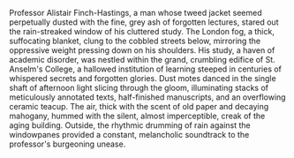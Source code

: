 Professor Alistair Finch-Hastings, a man whose tweed jacket seemed perpetually dusted with the fine, grey ash of forgotten lectures, stared out the rain-streaked window of his cluttered study.  The London fog, a thick, suffocating blanket, clung to the cobbled streets below, mirroring the oppressive weight pressing down on his shoulders.  His study, a haven of academic disorder, was nestled within the grand, crumbling edifice of St. Anselm's College, a hallowed institution of learning steeped in centuries of whispered secrets and forgotten glories.  Dust motes danced in the single shaft of afternoon light slicing through the gloom, illuminating stacks of meticulously annotated texts, half-finished manuscripts, and an overflowing ceramic teacup.  The air, thick with the scent of old paper and decaying mahogany, hummed with the silent, almost imperceptible, creak of the aging building.  Outside, the rhythmic drumming of rain against the windowpanes provided a constant, melancholic soundtrack to the professor's burgeoning unease.
